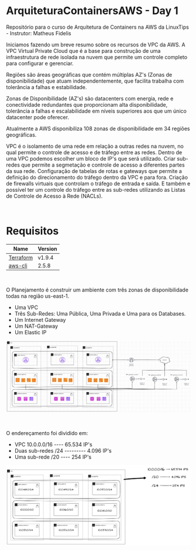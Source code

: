 # ArquiteturaContainersAWS - Day 1
Repositório para o curso de Arquitetura de Containers na AWS da LinuxTips - Instrutor: Matheus Fidelis

Iniciamos fazendo um breve resumo sobre os recursos de VPC da AWS.  A VPC Virtual Private Cloud que é a base para construção de uma infraestrutura de rede isolada na nuvem que permite um controle completo para configurar e gerenciar.

Regiões são áreas geográficas que contém múltiplas AZ's (Zonas de disponibilidade) que atuam independentemente, que facilita trabalha com tolerância a falhas e estabilidade.

Zonas de Disponibilidade (AZ's) são datacenters com energia, rede e conectividade redundantes que proporcionam alta disponibilidade, tolerância a falhas e escalabilidade em níveis superiores aos que um único datacenter pode oferecer. 

Atualmente a AWS disponibiliza 108 zonas de disponibilidade em 34 regiões geográficas.

VPC é o isolamento de uma rede em relação a outras redes na nuvem, no qual permite o controle de acesso e de tráfego entre as redes. 
Dentro de uma VPC podemos escolher um bloco de IP's que será utilizado.
Criar sub-redes que permite a segmetação e controle de acesso a diferentes partes da sua rede. 
Configuração de tabelas de rotas e gateways que permite a definição do direcionamento do tráfego dentro da VPC e para fora.
Criação de firewalls virtuais que controlam o tráfego de entrada e saída.
E também e possível ter um controle do tráfego entre as sub-redes utilizando as Listas de Controle de Acesso à Rede (NACLs).


<br/>

# Requisitos

| Name | Version |
|------|---------|
| <a name="Terraform"></a> [Terraform](#terraform\_terraform) | v1.9.4  |
| <a name="AWS CLI"></a> [aws-cli](#aws\_cli) | 2.5.8  |

<br/>

O Planejamento é construir um ambiente com três zonas de disponibilidade todas na região us-east-1.
 - Uma VPC
 - Três Sub-Redes: Uma Pública, Uma Privada e Uma para os Databases.
 - Um Internet Gateway
 - Um NAT-Gateway
 - Um Elastic IP

![VPC](outros/topologia.jpg)

<br/>

O endereçamento foi dividido em:
- VPC 10.0.0.0/16 ---- 65.534 IP's
- Duas sub-redes /24  --------- 4.096 IP's
- Uma sub-rede /20 ---- 254 IP's

![VPC](outros/enderecos.jpg)

   
